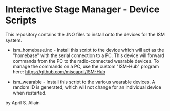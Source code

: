 # Interactive Stage Manager - Device Scripts

This repository contains the .INO files to install onto the devices for the ISM system.
* ism_homebase.ino - Install this script to the device which will act as the "homebase" with the serial connection to a PC. This device will forward commands from the PC to the radio-connected wearable devices. To manage the commands on a PC, use the custom "ISM-Hub" program here: https://github.com/miscapril/ISM-Hub

* ism_wearable - Install this script to the various wearable devices. A random ID is generated, which will not change for an individual device when restarted.

by April S. Allain
